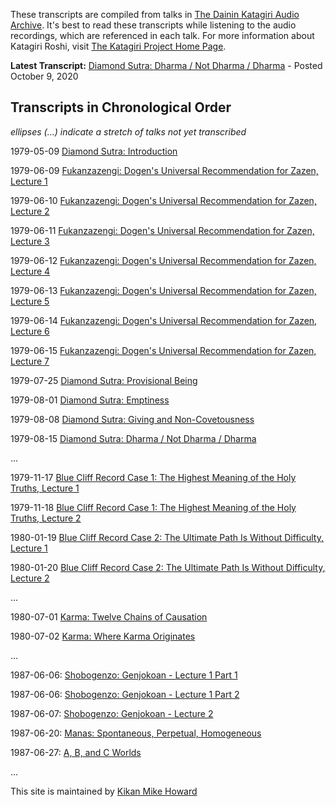 These transcripts are compiled from talks in [The Dainin Katagiri Audio Archive](http://www.mnzencenter.org/katagiri_talks.php). It's best to read these transcripts while listening to the audio recordings, which are referenced in each talk. For more information about Katagiri Roshi, visit [The Katagiri Project Home Page](http://www.mnzencenter.org/katagiri/).

**Latest Transcript:** [Diamond Sutra: Dharma / Not Dharma / Dharma](1979-08-15-Diamond-Sutra-Dharma-Not-Dharma-Dharma) - Posted October 9, 2020

## Transcripts in Chronological Order

*ellipses (...) indicate a stretch of talks not yet transcribed*

1979-05-09 [Diamond Sutra: Introduction](1979-05-09-Diamond-Sutra-Introduction)

1979-06-09 [Fukanzazengi: Dogen's Universal Recommendation for Zazen, Lecture 1](1979-06-09-Fukanzazengi-Lecture1)

1979-06-10 [Fukanzazengi: Dogen's Universal Recommendation for Zazen, Lecture 2](1979-06-10-Fukanzazengi-Lecture2)

1979-06-11 [Fukanzazengi: Dogen's Universal Recommendation for Zazen, Lecture 3](1979-06-11-Fukanzazengi-Lecture3)

1979-06-12 [Fukanzazengi: Dogen's Universal Recommendation for Zazen, Lecture 4](1979-06-12-Fukanzazengi-Lecture4)

1979-06-13 [Fukanzazengi: Dogen's Universal Recommendation for Zazen, Lecture 5](1979-06-13-Fukanzazengi-Lecture5)

1979-06-14 [Fukanzazengi: Dogen's Universal Recommendation for Zazen, Lecture 6](1979-06-14-Fukanzazengi-Lecture6)

1979-06-15 [Fukanzazengi: Dogen's Universal Recommendation for Zazen, Lecture 7](1979-06-15-Fukanzazengi-Lecture7)

1979-07-25 [Diamond Sutra: Provisional Being](1979-07-25-Diamond-Sutra-Provisional-Being)

1979-08-01 [Diamond Sutra: Emptiness](1979-08-01-Diamond-Sutra-Emptiness)

1979-08-08 [Diamond Sutra: Giving and Non-Covetousness](1979-08-08-Diamond-Sutra-Giving-and-Non-Covetousness)

1979-08-15 [Diamond Sutra: Dharma / Not Dharma / Dharma](1979-08-15-Diamond-Sutra-Dharma-Not-Dharma-Dharma)

...

1979-11-17 [Blue Cliff Record Case 1: The Highest Meaning of the Holy Truths, Lecture 1](1979-11-17-BlueCliffRecordCase1Lecture1.md)

1979-11-18 [Blue Cliff Record Case 1: The Highest Meaning of the Holy Truths, Lecture 2](1979-11-18-BlueCliffRecordCase1Lecture2.md)

1980-01-19 [Blue Cliff Record Case 2: The Ultimate Path Is Without Difficulty, Lecture 1](1980-01-19-BlueCliffRecordCase2Lecture1.md)

1980-01-20 [Blue Cliff Record Case 2: The Ultimate Path Is Without Difficulty, Lecture 2](1980-01-20-BlueCliffRecordCase2Lecture2.md)

...

1980-07-01 [Karma: Twelve Chains of Causation](1980-07-01-Karma-TwelveChainsOfCausation.md)

1980-07-02 [Karma: Where Karma Originates](1980-07-02-Karma-WhereKarmaOriginates.md)

...

1987-06-06: [Shobogenzo: Genjokoan - Lecture 1 Part 1](1987-06-06-Shobogenzo-Genjokoan-Lecture1-Part1.md)

1987-06-06: [Shobogenzo: Genjokoan - Lecture 1 Part 2](1987-06-06-Shobogenzo-Genjokoan-Lecture1-Part2.md)

1987-06-07: [Shobogenzo: Genjokoan - Lecture 2](1987-06-07-Shobogenzo-Genjokoan-Lecture2.md)

1987-06-20: [Manas: Spontaneous, Perpetual, Homogeneous](1987-06-20-Manas)

1987-06-27: [A, B, and C Worlds](1987-06-27-A-B-and-C-Worlds)

...


This site is maintained by [Kikan Mike Howard](mailto:michaelhoward@mac.com)
